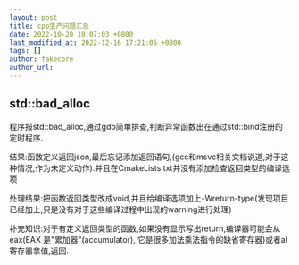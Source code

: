 ```yaml
---
layout: post
title: cpp生产问题汇总
date: 2022-10-20 10:07:03 +0800
last_modified_at: 2022-12-16 17:21:05 +0800
tags: []
author: fakecore
author_url: 
---
```




## std::bad_alloc

程序报std::bad_alloc,通过gdb简单排查,判断异常函数出在通过std::bind注册的定时程序.

结果:函数定义返回json,最后忘记添加返回语句,(gcc和msvc相关文档说道,对于这种情况,作为未定义动作).并且在CmakeLists.txt并没有添加检查返回类型的编译选项

处理结果:把函数返回类型改成void,并且给编译选项加上-Wreturn-type(发现项目已经加上,只是没有对于这些编译过程中出现的warning进行处理)

补充知识:对于有定义返回类型的函数,如果没有显示写出return,编译器可能会从eax(EAX 是"累加器"(accumulator), 它是很多加法乘法指令的缺省寄存器)或者al寄存器拿值,返回.

